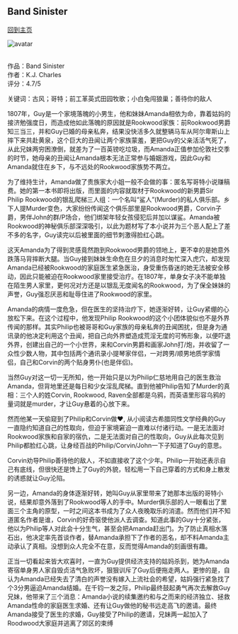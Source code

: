 ## Band Sinister
[回到主页](https://boheme130.github.io/Fiction.git.io/)

![avatar](https://m.media-amazon.com/images/I/51AGjaMqTCL._SL500_.jpg)
<br>
<br>

作品：Band Sinister<br>
作者：K.J. Charles<br>
评分：4.7/5<br>

关键词：古风；哥特；前工革英式田园牧歌；小白兔闯狼巢；善待你的敌人

1807年，Guy是一个家境落魄的小男生，他和妹妹Amanda相依为命，靠着姑妈的接济勉强度日，而造成他如此落魄的原因就是Rookwood家族：前Rookwood男爵知三当三，并和Guy已婚的母亲私奔，结果没快活多久就整辆马车从阿尔卑斯山上摔下来共赴黄泉，这个巨大的丑闻让两个家族蒙羞，更把Guy的父亲活活气死了，从此兄妹两穷困潦倒，就差为了一百英镑吃垃圾，而Amanda正值参加伦敦社交季的时节，她母亲的丑闻让Amanda根本无法正常参与婚姻游戏，因此Guy和Amanda就住在乡下，与不远处的Rookwood家族势不两立。

为了维持生计，Amanda做了贵族家大小姐一般不会做的事：匿名写哥特小说赚稿费。她的第一本书即将出版，而里面的内容就取材于Rookwood的新男爵Sir Philip Rookwood的银乱爬梯三人组：一个名叫“鲨人”(Murder)的私人俱乐部。乡下人提Murder变色，大家纷纷传闻这个俱乐部里是Rookwood男爵，Corvin子爵，男伴John的群/P场合，他们绑架年轻女孩侵犯后并加以谋鲨。Amanda被Rookwood的神秘俱乐部深深吸引，以此为题材写了本小说并为三个恶人配上了差不多的名字，Guy读完以后被里面的细节刺激得脸红心跳。

这天Amanda为了得到灵感竟然跑到Rookwood男爵的领地上，更不幸的是她意外跌落马背摔断大腿。当Guy接到妹妹生命危在旦夕的消息时匆忙深入虎穴，却发现Amanda已经被Rookwood的家庭医生紧急医治，身受重伤昏迷的她无法被安全移动，因此只能被迫在Rookwood家里接受治疗。在1807年，单身女子决不能单独在陌生男人家里，更何况对方还是以银乱无度闻名的Rookwood，为了保全妹妹的声誉，Guy强忍厌恶和耻辱住进了Rookwood的家里。

Amanda的病情一度危急，但在医生的坚持治疗下，她逐渐好转，让Guy紧绷的心放松下来。在这个过程中，他发现Philip Rookwood的这个小团体貌似也不是外界传闻的那样。其实Philip也被哥哥和Guy家族的母亲私奔的丑闻困扰，但是身为通讯录的他决定利用这个丑闻，把自己向外界塑造成荒淫无度的可怖形象，以便吓退外界，创建出自己的一个小世界，来和Corvin男爵和画家John打/炮，并收留了一众性少数人物，其中包括两个通讯录小提琴家伴侣，一对跨男/顺男地质学家情侣，自己和Corvin的两个贴身男仆(也是伴侣)。

当然Guy对这一切一无所知，他一开始只是以为Philip仁慈地用自己的医生救治Amanda，但背地里还是每日和少女淫乱爬梯。直到他被Philip告知了Murder的真相：三个人的姓Corvin, Rookwood, Raven全部都是乌鸦，而英语里形容乌鸦的量词就是murder，才让Guy悬着的心放下来。

然而他某一天偷窥到了Philip和Corvin做❤️, 从小阅读古希腊同性文学经典的Guy一直隐约知道自己的性取向，但迫于家境窘迫一直难以付诸行动。一是无法面对Rookwood家族和自家的宿仇，二是无法面对自己的性取向，Guy从此每次见到Philip都脸红心跳，让身经百战的Philip/Corvin/John一下子知道了Guy的意思。

Corvin劝导Philip善待他的敌人，不如直接收了这个少年。Philip一开始还表示自己有底线，但很快还是馋上了Guy的外貌，轻松用一下自己穿着的方式和身上散发的诱惑就让Guy沦陷。

另一边，Amanda的身体逐渐好转，她叫Guy从家里带来了她那本出版的哥特小说，结果却意外落到了Rookwood等人的手中。Murder俱乐部的人一眼看出了里面三个主角的原型，一时之间这本书成为了众人夜晚取乐的消遣。然而他们并不知道匿名作者是谁，Corvin的好奇驱使他派人去调查。知道此事的Guy十分紧张，他以为Philip等人对此会十分生气，甚至会把Amanda赶出门。为了防止真相水落石出，他决定率先首谈作者，替Amanda承担下了作者的恶名，却不料Amanda主动承认了真相。没想到众人完全不在意，反而觉得Amanda的刻画很有趣。

正当一切看起来皆大欢喜时，一直为Guy提供经济支持的姑妈杀到，她为Amanda寄宿单身男人家自毁贞洁气急败坏，狠狠训斥了Guy后便拖走两人。更惨的是，自认为Amanda已经失去了清白的声誉没有嫁入上流社会的希望，姑妈强行紧急找了个3分男逼迫Amanda结婚。在千钧一发之际，Philip最终鼓起勇气再次去解救Guy兄妹，他带来了三个消息：Amanda小说的续集邀约和与之而来的经济独立、拯救Amanda性命的家庭医生求婚、还有让Guy做他的秘书远走高飞的邀请。最终Amanda接受了医生的求婚，Guy接受了Philip的邀请，兄妹两一起加入了Roodwood大家庭并逃离了郊区的束缚